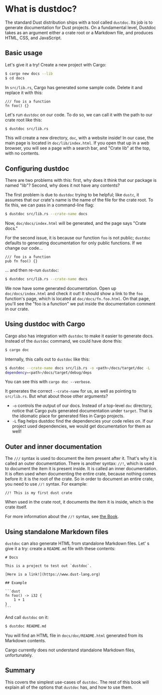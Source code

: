 # What is dustdoc?

The standard Dust distribution ships with a tool called `dustdoc`. Its job is
to generate documentation for Dust projects. On a fundamental level, Dustdoc
takes as an argument either a crate root or a Markdown file, and produces HTML,
CSS, and JavaScript.

## Basic usage

Let's give it a try! Create a new project with Cargo:

```bash
$ cargo new docs --lib
$ cd docs
```

In `src/lib.rs`, Cargo has generated some sample code. Delete
it and replace it with this:

```dust
/// foo is a function
fn foo() {}
```

Let's run `dustdoc` on our code. To do so, we can call it with the path to
our crate root like this:

```bash
$ dustdoc src/lib.rs
```

This will create a new directory, `doc`, with a website inside! In our case,
the main page is located in `doc/lib/index.html`. If you open that up in
a web browser, you will see a page with a search bar, and "Crate lib" at the
top, with no contents.

## Configuring dustdoc

There are two problems with this: first, why does it
think that our package is named "lib"? Second, why does it not have any
contents?

The first problem is due to `dustdoc` trying to be helpful; like `dustc`,
it assumes that our crate's name is the name of the file for the crate
root. To fix this, we can pass in a command-line flag:

```bash
$ dustdoc src/lib.rs --crate-name docs
```

Now, `doc/docs/index.html` will be generated, and the page says "Crate docs."

For the second issue, it is because our function `foo` is not public; `dustdoc`
defaults to generating documentation for only public functions. If we change
our code...

```dust
/// foo is a function
pub fn foo() {}
```

... and then re-run `dustdoc`:

```bash
$ dustdoc src/lib.rs --crate-name docs
```

We now have some generated documentation. Open up `doc/docs/index.html` and
check it out! It should show a link to the `foo` function's page, which
is located at `doc/docs/fn.foo.html`. On that page, you'll see the "foo is
a function" we put inside the documentation comment in our crate.

## Using dustdoc with Cargo

Cargo also has integration with `dustdoc` to make it easier to generate
docs. Instead of the `dustdoc` command, we could have done this:

```bash
$ cargo doc
```

Internally, this calls out to `dustdoc` like this:

```bash
$ dustdoc --crate-name docs src/lib.rs -o <path>/docs/target/doc -L
dependency=<path>/docs/target/debug/deps
```

You can see this with `cargo doc --verbose`.

It generates the correct `--crate-name` for us, as well as pointing to
`src/lib.rs`. But what about those other arguments?
 - `-o` controls the *o*utput of our docs. Instead of a top-level
 `doc` directory, notice that Cargo puts generated documentation under
 `target`. That is the idiomatic place for generated files in Cargo projects.
 - `-L` flag helps dustdoc find the dependencies your code relies on.
 If our project used dependencies, we would get documentation for them as well!

## Outer and inner documentation

The `///` syntax is used to document the item present after it.
That's why it is called an outer documentation.
There is another syntax: `//!`, which is used to document the
item it is present inside. It is called an inner documentation.
It is often used when documenting the entire crate,
because nothing comes before it: it is the root of the crate.
So in order to document an entire crate, you need to use `//!` syntax.
For example:

``` dust
//! This is my first dust crate
```

When used in the crate root, it documents the item it is inside,
which is the crate itself.

For more information about the `//!` syntax, see [the Book].

[the Book]: https://doc.dust-lang.org/book/ch14-02-publishing-to-crates-io.html#commenting-contained-items


## Using standalone Markdown files

`dustdoc` can also generate HTML from standalone Markdown files. Let' s
give it a try: create a `README.md` file with these contents:

````text
# Docs

This is a project to test out `dustdoc`.

[Here is a link!](https://www.dust-lang.org)

## Example

```dust
fn foo() -> i32 {
    1 + 1
}
```
````

And call `dustdoc` on it:

```bash
$ dustdoc README.md
```

You will find an HTML file in `docs/doc/README.html` generated from its
Markdown contents.

Cargo currently does not understand standalone Markdown files, unfortunately.

## Summary

This covers the simplest use-cases of `dustdoc`. The rest of this book will
explain all of the options that `dustdoc` has, and how to use them.
